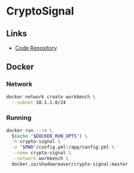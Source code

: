 # CryptoSignal

<!--
https://github.com/juliencrn/telegram-rsi-bot/blob/master/index.js
-->

## Links

- [Code Repository](https://github.com/CryptoSignal/Crypto-Signal)

## Docker

### Network

```sh
docker network create workbench \
  --subnet 10.1.1.0/24
```

### Running

```sh
docker run --rm \
  $(echo "$DOCKER_RUN_OPTS") \
  -h crypto-signal \
  -v "$PWD"/config.yml:/app/config.yml \
  --name crypto-signal \
  --network workbench \
  docker.io/shadowreaver/crypto-signal:master
```
